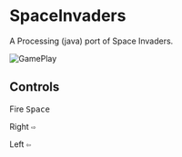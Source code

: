 # SpaceInvaders
A Processing (java) port of Space Invaders.

![GamePlay](./gameplay.gif)

## Controls
Fire <kbd>Space</kbd>

Right <kbd>⇨</kbd>

Left <kbd>⇦</kbd>


